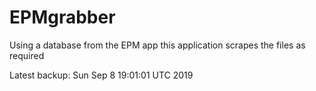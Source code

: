 # EPMgrabber
Using a database from the EPM app this application scrapes the files as required


Latest backup: Sun Sep 8 19:01:01 UTC 2019
